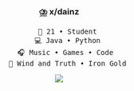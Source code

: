 <div align="center">
    <h3>⛈️ x/dainz</h3>
<pre>
    💬 21 • Student
    💻 Java • Python
    🎧 Music • Games • Code 
    📖 Wind and Truth • Iron Gold
</pre>

[![](https://img.shields.io/badge/linkedin-0a66c2)](https://www.linkedin.com/in/mat%C3%ADas-arancibia/)

</div>